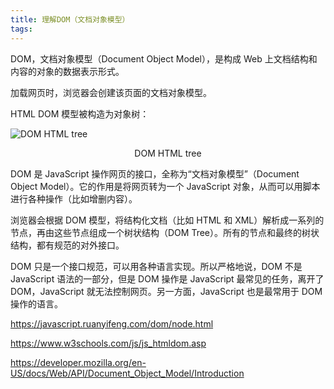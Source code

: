 ```yaml
---
title: 理解DOM（文档对象模型）
tags:
---
```


DOM，文档对象模型（Document Object Model），是构成 Web 上文档结构和内容的对象的数据表示形式。

加载网页时，浏览器会创建该页面的文档对象模型。

HTML DOM 模型被构造为对象树：

![DOM HTML tree](https://www.w3schools.com/js/pic_htmltree.gif)
<center>DOM HTML tree</center>

DOM 是 JavaScript 操作网页的接口，全称为“文档对象模型”（Document Object Model）。它的作用是将网页转为一个 JavaScript 对象，从而可以用脚本进行各种操作（比如增删内容）。

浏览器会根据 DOM 模型，将结构化文档（比如 HTML 和 XML）解析成一系列的节点，再由这些节点组成一个树状结构（DOM Tree）。所有的节点和最终的树状结构，都有规范的对外接口。

DOM 只是一个接口规范，可以用各种语言实现。所以严格地说，DOM 不是 JavaScript 语法的一部分，但是 DOM 操作是 JavaScript 最常见的任务，离开了 DOM，JavaScript 就无法控制网页。另一方面，JavaScript 也是最常用于 DOM 操作的语言。

https://javascript.ruanyifeng.com/dom/node.html

https://www.w3schools.com/js/js_htmldom.asp

https://developer.mozilla.org/en-US/docs/Web/API/Document_Object_Model/Introduction
